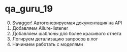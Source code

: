 # qa_guru_19
0. Swagger! Автогенерируемая документация на API
1. Добавляем Allure-listener
2. Добавляем шаблоны для более красивого отчета
3. Логируем детализацию запросов в лог
4. Начинаем работать с моделями
